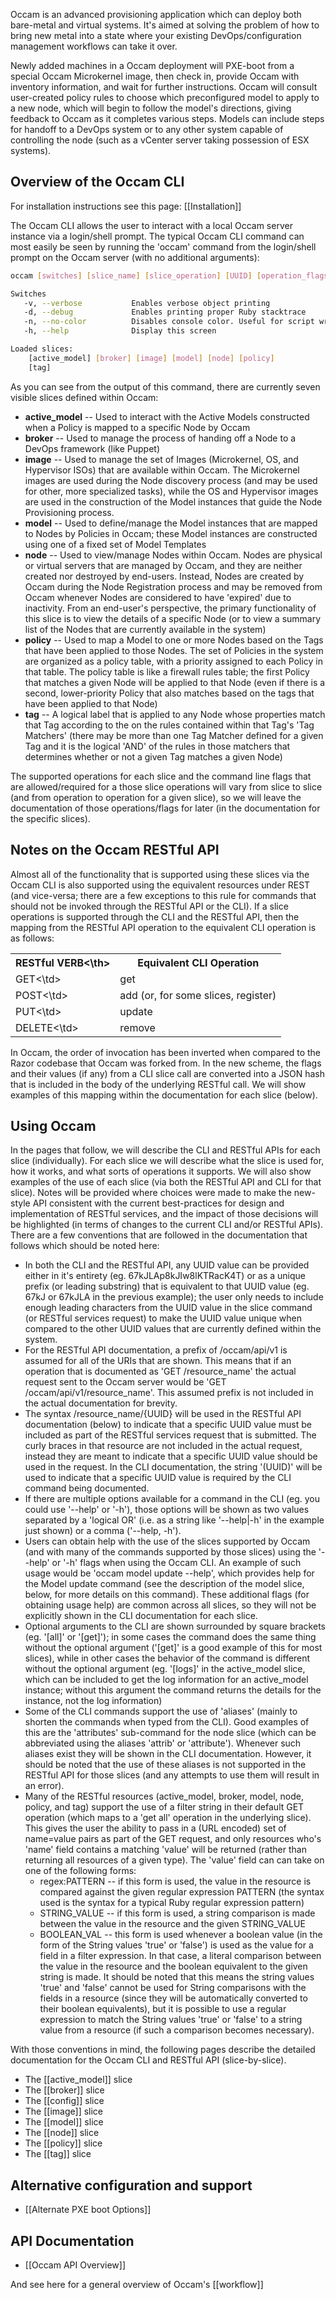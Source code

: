 Occam is an advanced provisioning application which can deploy both bare-metal and virtual systems. It's aimed at solving the problem of how to bring new metal into a state where your existing DevOps/configuration management workflows can take it over.

Newly added machines in a Occam deployment will PXE-boot from a special Occam Microkernel image, then check in, provide Occam with inventory information, and wait for further instructions. Occam will consult user-created policy rules to choose which preconfigured model to apply to a new node, which will begin to follow the model's directions, giving feedback to Occam as it completes various steps. Models can include steps for handoff to a DevOps system or to any other system capable of controlling the node (such as a vCenter server taking possession of ESX systems).

## Overview of the Occam CLI

For installation instructions see this page: [[Installation]]

The Occam CLI allows the user to interact with a local Occam server instance via a login/shell prompt. The typical Occam CLI command can most easily be seen by running the 'occam' command from the login/shell prompt on the Occam server (with no additional arguments):
```bash
occam [switches] [slice_name] [slice_operation] [UUID] [operation_flags] ...

Switches
   -v, --verbose           Enables verbose object printing
   -d, --debug             Enables printing proper Ruby stacktrace
   -n, --no-color          Disables console color. Useful for script wrapping.
   -h, --help              Display this screen

Loaded slices:
    [active_model] [broker] [image] [model] [node] [policy]
    [tag]
```
As you can see from the output of this command, there are currently seven visible slices defined within Occam:

* **active_model** -- Used to interact with the Active Models constructed when a Policy is mapped to a specific Node by Occam
* **broker** -- Used to manage the process of handing off a Node to a DevOps framework (like Puppet)
* **image** -- Used to manage the set of Images (Microkernel, OS, and Hypervisor ISOs) that are available within Occam. The Microkernel images are used during the Node discovery process (and may be used for other, more specialized tasks), while the OS and Hypervisor images are used in the construction of the Model instances that guide the Node Provisioning process.
* **model** -- Used to define/manage the Model instances that are mapped to Nodes by Policies in Occam; these Model instances are constructed using one of a fixed set of Model Templates
* **node** -- Used to view/manage Nodes within Occam. Nodes are physical or virtual servers that are managed by Occam, and they are neither created nor destroyed by end-users. Instead, Nodes are created by Occam during the Node Registration process and may be removed from Occam whenever Nodes are considered to have 'expired' due to inactivity. From an end-user's perspective, the primary functionality of this slice is to view the details of a specific Node (or to view a summary list of the Nodes that are currently available in the system)
* **policy** -- Used to map a Model to one or more Nodes based on the Tags that have been applied to those Nodes. The set of Policies in the system are organized as a policy table, with a priority assigned to each Policy in that table. The policy table is like a firewall rules table; the first Policy that matches a given Node will be applied to that Node (even if there is a second, lower-priority Policy that also matches based on the tags that have been applied to that Node)
* **tag** -- A logical label that is applied to any Node whose properties match that Tag according to the on the rules contained within that Tag's 'Tag Matchers' (there may be more than one Tag Matcher defined for a given Tag and it is the logical 'AND' of the rules in those matchers that determines whether or not a given Tag matches a given Node)

The supported operations for each slice and the command line flags that are allowed/required for a those slice operations will vary from slice to slice (and from operation to operation for a given slice), so we will leave the documentation of those operations/flags for later (in the documentation for the specific slices).

## Notes on the Occam RESTful API

Almost all of the functionality that is supported using these slices via the Occam CLI is also supported using the equivalent resources under REST (and vice-versa; there are a few exceptions to this rule for commands that should not be invoked through the RESTful API or the CLI). If a slice operations is supported through the CLI and the RESTful API, then the mapping from the RESTful API operation to the equivalent CLI operation is as follows:

<table>
    <tr>
        <th>RESTful VERB<\th>
        <th>Equivalent CLI Operation</th>
    </tr>
    <tr>
        <td>GET<\td>
        <td>get</td>
    </tr>
    <tr>
        <td>POST<\td>
        <td>add (or, for some slices, register)</td>
    </tr>
    <tr>
        <td>PUT<\td>
        <td>update</td>
    </tr>
    <tr>
        <td>DELETE<\td>
        <td>remove</td>
    </tr>
</table>

In Occam, the order of invocation has been inverted when compared to the Razor codebase that Occam was forked from. In the new scheme, the flags and their values (if any) from a CLI slice call are converted into a JSON hash that is included in the body of the underlying RESTful call. We will show examples of this mapping within the documentation for each slice (below).

## Using Occam

In the pages that follow, we will describe the CLI and RESTful APIs for each slice (individually). For each slice we will describe what the slice is used for, how it works, and what sorts of operations it supports. We will also show examples of the use of each slice (via both the RESTful API and CLI for that slice). Notes will be provided where choices were made to make the new-style API consistent with the current best-practices for design and implementation of RESTful services, and the impact of those decisions will be highlighted (in terms of changes to the current CLI and/or RESTful APIs). There are a few conventions that are followed in the documentation that follows which should be noted here:

* In both the CLI and the RESTful API, any UUID value can be provided either in it's entirety (eg. 67kJLAp8kJIw8lKTRacK4T) or as a unique prefix (or leading substring) that is equivalent to that UUID value (eg. 67kJ or 67kJLA in the previous example); the user only needs to include enough leading characters from the UUID value in the slice command (or RESTful services request) to make the UUID value unique when compared to the other UUID values that are currently defined within the system.
* For the RESTful API documentation, a prefix of /occam/api/v1 is assumed for all of the URIs that are shown. This means that if an operation that is documented as 'GET /resource_name' the actual request sent to the Occam server would be 'GET /occam/api/v1/resource_name'. This assumed prefix is not included in the actual documentation for brevity.
* The syntax /resource_name/{UUID} will be used in the RESTful API documentation (below) to indicate that a specific UUID value must be included as part of the RESTful services request that is submitted. The curly braces in that resource are not included in the actual request, instead they are meant to indicate that a specific UUID value should be used in the request. In the CLI documentation, the string '(UUID)' will be used to indicate that a specific UUID value is required by the CLI command being documented.
* If there are multiple options available for a command in the CLI (eg. you could use '--help' or '-h'), those options will be shown as two values separated by a 'logical OR' (i.e. as a string like '--help|-h' in the example just shown) or a comma ('--help, -h').
* Users can obtain help with the use of the slices supported by Occam (and with many of the commands supported by those slices) using the '--help' or '-h' flags when using the Occam CLI. An example of such usage would be 'occam model update --help', which provides help for the Model update command (see the description of the model slice, below, for more details on this command). These additional flags (for obtaining usage help) are common across all slices, so they will not be explicitly shown in the CLI documentation for each slice.
* Optional arguments to the CLI are shown surrounded by square brackets (eg. '[all]' or '[get]'); in some cases the command does the same thing without the optional argument ('[get]' is a good example of this for most slices), while in other cases the behavior of the command is different without the optional argument (eg. '[logs]' in the active_model slice, which can be included to get the log information for an active_model instance; without this argument the command returns the details for the instance, not the log information)
* Some of the CLI commands support the use of 'aliases' (mainly to shorten the commands when typed from the CLI). Good examples of this are the 'attributes' sub-command for the node slice (which can be abbreviated using the aliases 'attrib' or 'attribute'). Whenever such aliases exist they will be shown in the CLI documentation. However, it should be noted that the use of these aliases is not supported in the RESTful API for those slices (and any attempts to use them will result in an error).
* Many of the RESTful resources (active_model, broker, model, node, policy, and tag) support the use of a filter string in their default GET operation (which maps to a 'get all' operation in the underlying slice). This gives the user the ability to pass in a (URL encoded) set of name=value pairs as part of the GET request, and only resources who's 'name' field contains a matching 'value' will be returned (rather than returning all resources of a given type). The 'value' field can can take on one of the following forms:
    * regex:PATTERN -- if this form is used, the value in the resource is compared against the given regular expression PATTERN (the syntax used is the syntax for a typical Ruby regular expression pattern)
    * STRING_VALUE -- if this form is used, a string comparison is made between the value in the resource and the given STRING_VALUE
    * BOOLEAN_VAL -- this form is used whenever a boolean value (in the form of the String values 'true' or 'false') is used as the value for a field in a filter expression. In that case, a literal comparison between the value in the resource and the boolean equivalent to the given string is made. It should be noted that this means the string values 'true' and 'false' cannot be used for String comparisons with the fields in a resource (since they will be automatically converted to their boolean equivalents), but it is possible to use a regular expression to match the String values 'true' or 'false' to a string value from a resource (if such a comparison becomes necessary).

With those conventions in mind, the following pages describe the detailed documentation for the Occam CLI and RESTful API (slice-by-slice).

* The [[active_model]] slice
* The [[broker]] slice
* The [[config]] slice
* The [[image]] slice
* The [[model]] slice
* The [[node]] slice
* The [[policy]] slice
* The [[tag]] slice

## Alternative configuration and support

* [[Alternate PXE boot Options]]

## API Documentation

* [[Occam API Overview]]

And see here for a general overview of Occam's [[workflow]]
